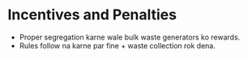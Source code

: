 # Incentives and Penalties
- Proper segregation karne wale bulk waste generators ko rewards.  
- Rules follow na karne par fine + waste collection rok dena.
